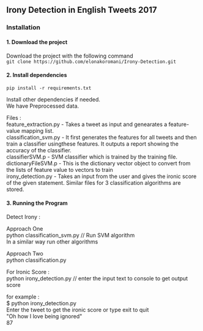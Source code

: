 ## Irony Detection in English Tweets 2017
### Installation  
#### 1. Download the project    
  
Download the project with the following command  
```git clone https://github.com/elonakoromani/Irony-Detection.git```    
  
#### 2. Install dependencies  
```pip install -r requirements.txt```   
  
Install other dependencies if needed.  
We have Preprocessed data.  
  
Files :   
feature_extraction.py - Takes a tweet as input and genearates a feature-value mapping list.  
classification_svm.py - It first generates the features for all tweets and then train a classifier usingthese features. It outputs a report showing the accuracy of the classifier.  
classifierSVM.p - SVM classifier which is trained by the training file.   
dictionaryFileSVM.p - This is the dictionary vector object to convert from the lists of feature value to vectors to train  
irony_detection.py - Takes an input from the user and gives the ironic score of the given statement.
Similar files for 3 classification algorithms are stored.  
  
#### 3. Running the Program  
  
Detect Irony :   
  
Approach One  
python classification_svm.py  // Run SVM algorithm  
In a similar way run other algorithms  
  
Approach Two  
python classification.py
  
For Ironic Score :  
python irony_detection.py //  enter the input text to console to get output score

for example :  
$ python irony_detection.py  
Enter the tweet to get the ironic score or type exit to quit   
"Oh how I love being ignored"  
87  
